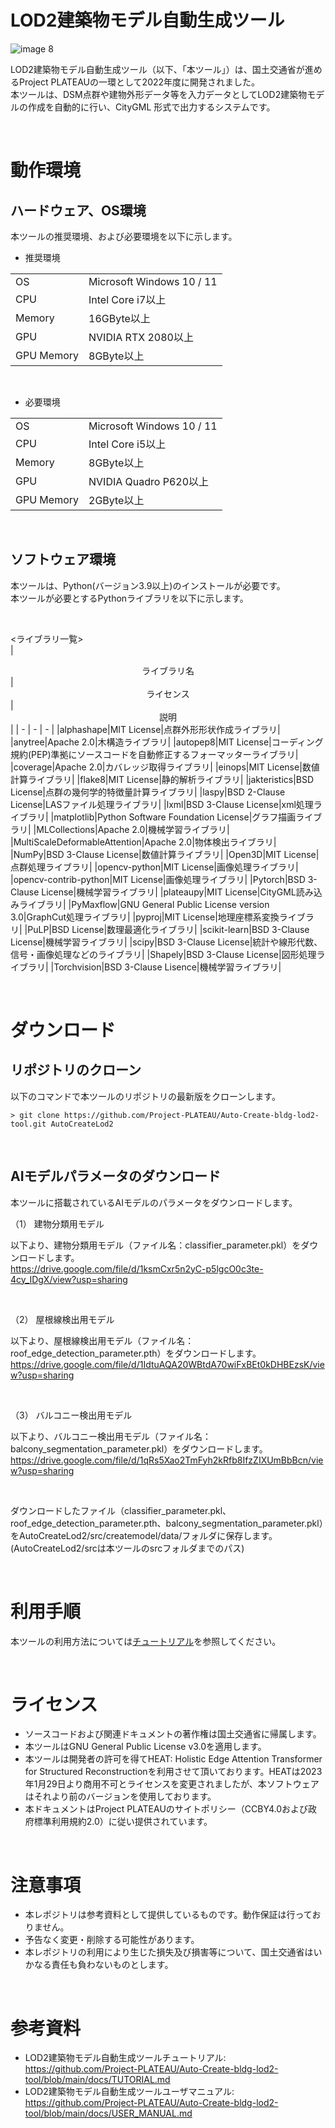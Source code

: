 
# LOD2建築物モデル自動生成ツール
![image 8](https://user-images.githubusercontent.com/79615787/227534529-f858e8e7-1c56-49de-a5ab-5be177c1a0a9.png)

LOD2建築物モデル自動生成ツール（以下、「本ツール」）は、国土交通省が進めるProject PLATEAUの一環として2022年度に開発されました。\
本ツールは、DSM点群や建物外形データ等を入力データとしてLOD2建築物モデルの作成を自動的に行い、CityGML 形式で出力するシステムです。

<br />

# 動作環境

## ハードウェア、OS環境

本ツールの推奨環境、および必要環境を以下に示します。

- 推奨環境

 <table>
    <tr>
      <td>OS</td>
      <td>Microsoft Windows 10 / 11</td>
    </tr>
    <tr>
      <td>CPU</td>
      <td>Intel Core i7以上</td>
    </tr>
        <tr>
      <td>Memory</td>
      <td>16GByte以上</td>
    </tr>
        <tr>
      <td>GPU</td>
      <td>NVIDIA RTX 2080以上</td>
    </tr>
        <tr>
      <td>GPU Memory</td>
      <td>8GByte以上</td>
    </tr>
 </table>

<br />

- 必要環境

 <table>
    <tr>
      <td>OS</td>
      <td>Microsoft Windows 10 / 11</td>
    </tr>
    <tr>
      <td>CPU</td>
      <td>Intel Core i5以上</td>
    </tr>
        <tr>
      <td>Memory</td>
      <td>8GByte以上</td>
    </tr>
        <tr>
      <td>GPU</td>
      <td>NVIDIA Quadro P620以上</td>
    </tr>
        <tr>
      <td>GPU Memory</td>
      <td>2GByte以上</td>
    </tr>
 </table>

 <br />

## ソフトウェア環境

本ツールは、Python(バージョン3.9以上)のインストールが必要です。\
本ツールが必要とするPythonライブラリを以下に示します。

<br />

<ライブラリ一覧>  
|<center>ライブラリ名</center>|<center>ライセンス</center>|<center>説明</center>|
| - | - | - |
|alphashape|MIT License|点群外形形状作成ライブラリ|
|anytree|Apache 2.0|木構造ライブラリ|
|autopep8|MIT License|コーディング規約(PEP)準拠にソースコードを自動修正するフォーマッターライブラリ|
|coverage|Apache 2.0|カバレッジ取得ライブラリ|
|einops|MIT License|数値計算ライブラリ|
|flake8|MIT License|静的解析ライブラリ|
|jakteristics|BSD License|点群の幾何学的特徴量計算ライブラリ|
|laspy|BSD 2-Clause License|LASファイル処理ライブラリ|
|lxml|BSD 3-Clause License|xml処理ライブラリ|
|matplotlib|Python Software Foundation License|グラフ描画ライブラリ|
|MLCollections|Apache 2.0|機械学習ライブラリ|
|MultiScaleDeformableAttention|Apache 2.0|物体検出ライブラリ|
|NumPy|BSD 3-Clause License|数値計算ライブラリ|
|Open3D|MIT License|点群処理ライブラリ|
|opencv-python|MIT License|画像処理ライブラリ|
|opencv-contrib-python|MIT License|画像処理ライブラリ|
|Pytorch|BSD 3-Clause License|機械学習ライブラリ|
|plateaupy|MIT License|CityGML読み込みライブラリ|
|PyMaxflow|GNU General Public License version 3.0|GraphCut処理ライブラリ|
|pyproj|MIT License|地理座標系変換ライブラリ|
|PuLP|BSD License|数理最適化ライブラリ|
|scikit-learn|BSD 3-Clause License|機械学習ライブラリ|
|scipy|BSD 3-Clause License|統計や線形代数、信号・画像処理などのライブラリ|
|Shapely|BSD 3-Clause License|図形処理ライブラリ|
|Torchvision|BSD 3-Clause Lisence|機械学習ライブラリ|

<br />

# ダウンロード

## リポジトリのクローン

以下のコマンドで本ツールのリポジトリの最新版をクローンします。

`> git clone https://github.com/Project-PLATEAU/Auto-Create-bldg-lod2-tool.git AutoCreateLod2`

<br />

## AIモデルパラメータのダウンロード

本ツールに搭載されているAIモデルのパラメータをダウンロードします。

（1） 建物分類用モデル

以下より、建物分類用モデル（ファイル名：classifier_parameter.pkl）をダウンロードします。
<br />
<https://drive.google.com/file/d/1ksmCxr5n2yC-p5lgcO0c3te-4cy_IDgX/view?usp=sharing>

<br />

（2） 屋根線検出用モデル

以下より、屋根線検出用モデル（ファイル名：roof_edge_detection_parameter.pth）をダウンロードします。
<br />
<https://drive.google.com/file/d/1IdtuAQA20WBtdA70wiFxBEt0kDHBEzsK/view?usp=sharing>

<br />

（3） バルコニー検出用モデル

以下より、バルコニー検出用モデル（ファイル名：balcony_segmentation_parameter.pkl）をダウンロードします。
<br />
<https://drive.google.com/file/d/1qRs5Xao2TmFyh2kRfb8IfzZIXUmBbBcn/view?usp=sharing>

<br />

ダウンロードしたファイル（classifier_parameter.pkl、roof_edge_detection_parameter.pth、balcony_segmentation_parameter.pkl）をAutoCreateLod2/src/createmodel/data/フォルダに保存します。\
(AutoCreateLod2/srcは本ツールのsrcフォルダまでのパス)

<br />

# 利用手順

本ツールの利用方法については[チュートリアル](/docs/TUTORIAL.md)を参照してください。

<br />

# ライセンス

- ソースコードおよび関連ドキュメントの著作権は国土交通省に帰属します。
- 本ツールはGNU General Public License v3.0を適用します。
- 本ツールは開発者の許可を得てHEAT: Holistic Edge Attention Transformer for Structured Reconstructionを利用させて頂いております。HEATは2023年1月29日より商用不可とライセンスを変更されましたが、本ソフトウェアはそれより前のバージョンを使用しております。
- 本ドキュメントはProject PLATEAUのサイトポリシー（CCBY4.0および政府標準利用規約2.0）に従い提供されています。
  
<br />

# 注意事項

- 本レポジトリは参考資料として提供しているものです。動作保証は行っておりません。
- 予告なく変更・削除する可能性があります。
- 本レポジトリの利用により生じた損失及び損害等について、国土交通省はいかなる責任も負わないものとします。

<br />

# 参考資料

- LOD2建築物モデル自動生成ツールチュートリアル:  
<https://github.com/Project-PLATEAU/Auto-Create-bldg-lod2-tool/blob/main/docs/TUTORIAL.md>
- LOD2建築物モデル自動生成ツールユーザマニュアル:  
<https://github.com/Project-PLATEAU/Auto-Create-bldg-lod2-tool/blob/main/docs/USER_MANUAL.md>
